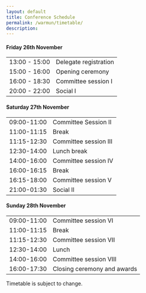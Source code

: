 ```yaml
---
layout: default
title: Conference Schedule
permalink: /warmun/timetable/
description:
---
```


#### Friday 26th November
<table>
  <tr><td class="times">13:00 - 15:00</td><td> Delegate registration</td></tr>
  <tr><td>15:00 - 16:00</td><td>Opening ceremony</td></tr>
  <tr><td>16:00 - 18:30</td><td>Committee session I</td></tr>
  <tr><td>20:00 - 22:00</td><td>Social I</td></tr>
</table>

#### Saturday 27th November
<table>
  <tr><td class="times">09:00-11:00</td><td>Committee Session II</td></tr>
  <tr><td>11:00-11:15</td><td>Break</td></tr>
  <tr><td>11:15-12:30</td><td>Committee session III</td></tr>
  <tr><td>12:30-14:00</td><td>Lunch break</td></tr>
  <tr><td>14:00-16:00</td><td>Committee session IV</td></tr>
  <tr><td>16:00-16:15</td><td>Break</td></tr>
  <tr><td>16:15-18:00</td><td>Committee session V</td></tr>
  <tr><td>21:00-01:30</td><td>Social II</td></tr>
</table>

#### Sunday 28th November
<table>
  <tr><td class="times">09:00-11:00</td><td>Committee session VI</td></tr>
  <tr><td>11:00-11:15</td><td>Break</td></tr>
  <tr><td>11:15-12:30</td><td>Committee session VII</td></tr>
  <tr><td>12:30-14:00</td><td>Lunch</td></tr>
  <tr><td>14:00-16:00</td><td>Committee session VIII</td></tr>
  <tr><td>16:00-17:30</td><td>Closing ceremony and awards</td></tr>
</table>

Timetable is subject to change.
